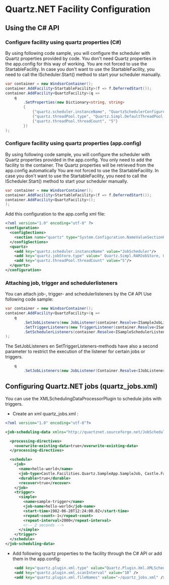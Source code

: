 # Quartz.NET Facility Configuration

## Using the C# API

### Configure facility using quartz properties (C#)

By using following code sample, you will configure the scheduler with Quartz properties provided by code.
You don't need Quartz properties in the app.config for this way of working.
You are not forced to use the StartableFacility. In case you don't want to use the StartableFacility, you need to call the IScheduler.Start() method to start your scheduler manually.

```csharp
var container = new WindsorContainer();
container.AddFacility<StartableFacility>(f => f.DeferredStart());
container.AddFacility<QuartzFacility>(q =>
	q
		.SetProperties(new Dictionary<string, string>
		{
			{"quartz.scheduler.instanceName", "QuartzSchedulerConfiguredByCode"},
			{"quartz.threadPool.type", "Quartz.Simpl.DefaultThreadPool, Quartz"},
			{"quartz.threadPool.threadCount", "5"}
		})
);
```

### Configure facility using quartz properties (app.config)

By using following code sample, you will configure the scheduler with Quartz properties provided in the app.config.
You only need to add the facility to the container. The Quartz properties will be retrieved from the app.config automatically
You are not forced to use the StartableFacility. In case you don't want to use the StartableFacility, you need to call the IScheduler.Start() method to start your scheduler manually.

```csharp
var container = new WindsorContainer();
container.AddFacility<StartableFacility>(f => f.DeferredStart());
container.AddFacility<QuartzFacility>();
);
```

Add this configuration to the app.config xml file:

```xml
<?xml version="1.0" encoding="utf-8" ?>
<configuration>
  <configSections>
    <section name="quartz" type="System.Configuration.NameValueSectionHandler, System, Version=1.0.5000.0,Culture=neutral, PublicKeyToken=b77a5c561934e089" />
  </configSections>
  <quartz>
    <add key="quartz.scheduler.instanceName" value="JobScheduler"/>
    <add key="quartz.jobStore.type" value=" Quartz.Simpl.RAMJobStore, Quartz"/>
    <add key="quartz.threadPool.threadCount" value="5"/>
  </quartz>
</configuration>
```


### Attaching job, trigger and schedulerlisteners

You can attach job-, trigger- and schedulerlisteners by the C# API
Use following code sample:

```csharp
var container = new WindsorContainer();
container.AddFacility<QuartzFacility>(q =>
	q
		.SetJobListeners(new JobListener(container.Resolve<ISampleJobListener>()))
		.SetTriggerListeners(new TriggerListener(container.Resolve<ISampleTriggerListener>()))
		.SetSchedulerListeners(container.Resolve<ISampleSchedulerListener>())
);
```

The SetJobListeners en SetTriggerListeners-methods have also a second parameter to restrict the execution of the listener for certain jobs or triggers.
```csharp
	q
		.SetJobListeners(new JobListener(Container.Resolve<IJobListener>(), new IMatcher<JobKey>[] { KeyMatcher<JobKey>.KeyEquals(new JobKey("OnlyListenToJob1", "JobGroup")) }))
```



## Configuring Quartz.NET jobs (quartz_jobs.xml)
You can use the XMLSchedulingDataProcessorPlugin to schedule jobs with triggers.

- Create an xml quartz_jobs.xml :

```xml
<?xml version="1.0" encoding="utf-8"?>

<job-scheduling-data xmlns="http://quartznet.sourceforge.net/JobSchedulingData" xmlns:xsi="http://www.w3.org/2001/XMLSchema-instance" version="2.0">

  <processing-directives>
    <overwrite-existing-data>true</overwrite-existing-data>
  </processing-directives>

  <schedule>
    <job>
      <name>hello-world</name>
      <job-type>Castle.Facilities.Quartz.SampleApp.SampleJob, Castle.Facilities.Quartz.SampleApp</job-type>
      <durable>true</durable>
      <recover>true</recover>
    </job>
    <trigger>
      <simple>
        <name>sample-trigger</name>
        <job-name>hello-world</job-name>
        <start-time>1982-06-28T12:24:00.0Z</start-time>
        <repeat-count>-1</repeat-count>
        <repeat-interval>2000</repeat-interval>
        <!-- 2 seconds -->
      </simple>
    </trigger>
  </schedule>
</job-scheduling-data>
```

- Add following quartz properties to the facility through the C# API or add them in the app.config:
```xml
    <add key="quartz.plugin.xml.type" value="Quartz.Plugin.Xml.XMLSchedulingDataProcessorPlugin, Quartz.Plugins" />
    <add key="quartz.plugin.xml.scanInterval" value="10" />
    <add key="quartz.plugin.xml.fileNames" value="~/quartz_jobs.xml" />
```
